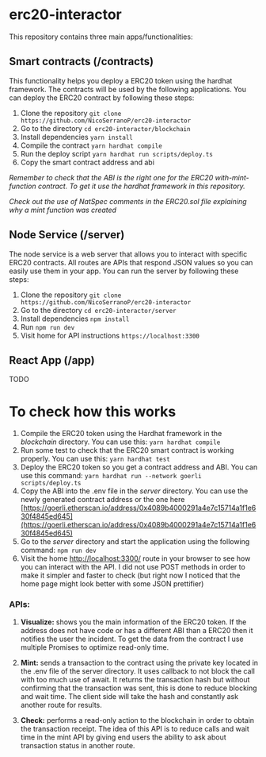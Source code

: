 # erc20-interactor

This repository contains three main apps/functionalities:

## Smart contracts (/contracts)
This functionality helps you deploy a ERC20 token using the hardhat framework. The contracts will be used by the following applications. You can deploy the ERC20 contract by following these steps:
1. Clone the repository ```git clone https://github.com/NicoSerranoP/erc20-interactor```
2. Go to the directory ```cd erc20-interactor/blockchain```
3. Install dependencies ```yarn install```
4. Compile the contract ```yarn hardhat compile```
5. Run the deploy script ```yarn hardhat run scripts/deploy.ts```
6. Copy the smart contract address and abi

*Remember to check that the ABI is the right one for the ERC20 with-mint-function contract. To get it use the hardhat framework in this repository.*

*Check out the use of NatSpec comments in the ERC20.sol file explaining why a mint function was created*

## Node Service (/server)
The node service is a web server that allows you to interact with specific ERC20 contracts. All routes are APIs that respond JSON values so you can easily use them in your app. You can run the server by following these steps:

1. Clone the repository ```git clone https://github.com/NicoSerranoP/erc20-interactor```
2. Go to the directory ```cd erc20-interactor/server```
3. Install dependencies ```npm install```
4. Run ```npm run dev```
5. Visit home for API instructions ```https://localhost:3300```

## React App (/app)
TODO


# To check how this works

1. Compile the ERC20 token using the Hardhat framework in the *blockchain* directory. You can use this: ```yarn hardhat compile```
2. Run some test to check that the ERC20 smart contract is working properly. You can use this: ```yarn hardhat test```
2. Deploy the ERC20 token so you get a contract address and ABI. You can use this command: ```yarn hardhat run --network goerli scripts/deploy.ts```
3. Copy the ABI into the .env file in the *server* directory. You can use the newly generated contract address or the one here [https://goerli.etherscan.io/address/0x4089b4000291a4e7c15714a1f1e630f4845ed645](https://goerli.etherscan.io/address/0x4089b4000291a4e7c15714a1f1e630f4845ed645)
4. Go to the *server* directory and start the application using the following command: ```npm run dev```
5. Visit the home [http://localhost:3300/](http://localhost:3300/) route in your browser to see how you can interact with the API. I did not use POST methods in order to make it simpler and faster to check (but right now I noticed that the home page might look better with some JSON prettifier)

### APIs:
1. **Visualize:** shows you the main information of the ERC20 token. If the address does not have code or has a different ABI than a ERC20 then it notifies the user the incident. To get the data from the contract I use multiple Promises to optimize read-only time.

2. **Mint:** sends a transaction to the contract using the private key located in the .env file of the server directory. It uses callback to not block the call with too much use of await. It returns the transaction hash but without confirming that the transaction was sent, this is done to reduce blocking and wait time. The client side will take the hash and constantly ask another route for results.

3. **Check:** performs a read-only action to the blockchain in order to obtain the transaction receipt. The idea of this API is to reduce calls and wait time in the mint API by giving end users the ability to ask about transaction status in another route.